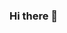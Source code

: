 ### Hi there 👋

<!--
**Jayce43/Jayce43** is a ✨ _special_ ✨ repository because its `README.md` (this file) appears on your GitHub profile.

Here are some ideas to get you started:

- 🔭 I’m currently working on myself
- 🌱 I’m currently learning ...ethical hacking
- 👯 I’m looking to collaborate on code breaking
- 🤔 I’m looking for help with code breaking
- 💬 Ask me about swimming
- 📫 How to reach me: jchenoweth1978@gmail.com
- 😄 Pronouns: ...
- ⚡ Fun fact: ...i'm shy.
-->
